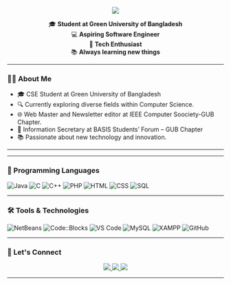 <p align="center">
  <img src="https://readme-typing-svg.herokuapp.com?font=Pacifico&size=38&duration=3000&pause=500&color=FF6F61&center=true&vCenter=true&width=600&lines=👋+Hi%2C+I'm+Taufiq+Zahan+Tushar" />
</p>

<p align="center">
  🎓 <b>Student at Green University of Bangladesh</b><br />
  💻 <b>Aspiring Software Engineer</b><br />
  🚀 <b>Tech Enthusiast</b><br />
  📚 <b>Always learning new things</b>
</p>



---

### 🧑‍💻 About Me
- 🎓 CSE Student at Green University of Bangladesh
- 🔍 Currently exploring diverse fields within Computer Science.
- 🌐 Web Master and Newsletter editor at IEEE Computer Soociety-GUB Chapter. 
- 💼 Information Secretary at BASIS Students’ Forum – GUB Chapter   
- 📚 Passionate about new technology and innovation.  

---



---

### 🧪 Programming Languages
![Java](https://img.shields.io/badge/-Java-007396?style=flat&logo=java)
![C](https://img.shields.io/badge/-C-00599C?style=flat&logo=c)
![C++](https://img.shields.io/badge/-C++-00599C?style=flat&logo=c%2B%2B)
![PHP](https://img.shields.io/badge/-PHP-777BB4?style=flat&logo=php)
![HTML](https://img.shields.io/badge/-HTML5-E34F26?style=flat&logo=html5)
![CSS](https://img.shields.io/badge/-CSS3-1572B6?style=flat&logo=css3)
![SQL](https://img.shields.io/badge/-SQL-4479A1?style=flat&logo=mysql)

---

### 🛠️ Tools & Technologies
![NetBeans](https://img.shields.io/badge/-NetBeans-1B6AC6?style=flat&logo=apachenetbeanside)
![Code::Blocks](https://img.shields.io/badge/-Code::Blocks-000000?style=flat&logo=codeblocks)
![VS Code](https://img.shields.io/badge/-VS%20Code-007ACC?style=flat&logo=visual-studio-code)
![MySQL](https://img.shields.io/badge/-MySQL-4479A1?style=flat&logo=mysql)
![XAMPP](https://img.shields.io/badge/-XAMPP-FB7A24?style=flat&logo=xampp)
![GitHub](https://img.shields.io/badge/-GitHub-181717?style=flat&logo=github)

---

<h3>🤝 Let's Connect</h3>

<p align="center">
  <a href="https://linkedin.com/in/YOUR-LINK">
    <img src="https://img.shields.io/badge/LinkedIn-blue?style=flat&logo=linkedin" />
  </a>
  <a href="https://facebook.com/YOUR-LINK">
    <img src="https://img.shields.io/badge/Facebook-1877F2?style=flat&logo=facebook&logoColor=white" />
  </a>
  <a href="mailto:YOUR_EMAIL@gmail.com">
    <img src="https://img.shields.io/badge/Gmail-D14836?style=flat&logo=gmail&logoColor=white" />
  </a>
</p>


---

